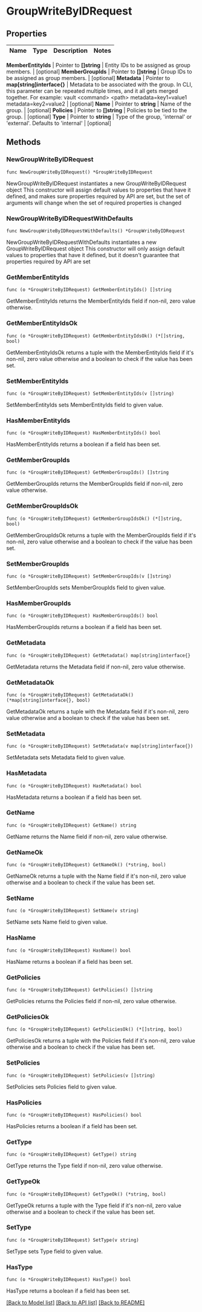 # GroupWriteByIDRequest


## Properties

Name | Type | Description | Notes
------------ | ------------- | ------------- | -------------


**MemberEntityIds** | Pointer to **[]string** | Entity IDs to be assigned as group members. | [optional] 
**MemberGroupIds** | Pointer to **[]string** | Group IDs to be assigned as group members. | [optional] 
**Metadata** | Pointer to **map[string]interface{}** | Metadata to be associated with the group. In CLI, this parameter can be repeated multiple times, and it all gets merged together. For example: vault &lt;command&gt; &lt;path&gt; metadata&#x3D;key1&#x3D;value1 metadata&#x3D;key2&#x3D;value2 | [optional] 
**Name** | Pointer to **string** | Name of the group. | [optional] 
**Policies** | Pointer to **[]string** | Policies to be tied to the group. | [optional] 
**Type** | Pointer to **string** | Type of the group, &#x27;internal&#x27; or &#x27;external&#x27;. Defaults to &#x27;internal&#x27; | [optional] 



## Methods


### NewGroupWriteByIDRequest

`func NewGroupWriteByIDRequest() *GroupWriteByIDRequest`

NewGroupWriteByIDRequest instantiates a new GroupWriteByIDRequest object
This constructor will assign default values to properties that have it defined,
and makes sure properties required by API are set, but the set of arguments
will change when the set of required properties is changed

### NewGroupWriteByIDRequestWithDefaults

`func NewGroupWriteByIDRequestWithDefaults() *GroupWriteByIDRequest`

NewGroupWriteByIDRequestWithDefaults instantiates a new GroupWriteByIDRequest object
This constructor will only assign default values to properties that have it defined,
but it doesn't guarantee that properties required by API are set


### GetMemberEntityIds

`func (o *GroupWriteByIDRequest) GetMemberEntityIds() []string`

GetMemberEntityIds returns the MemberEntityIds field if non-nil, zero value otherwise.

### GetMemberEntityIdsOk

`func (o *GroupWriteByIDRequest) GetMemberEntityIdsOk() (*[]string, bool)`

GetMemberEntityIdsOk returns a tuple with the MemberEntityIds field if it's non-nil, zero value otherwise
and a boolean to check if the value has been set.

### SetMemberEntityIds

`func (o *GroupWriteByIDRequest) SetMemberEntityIds(v []string)`

SetMemberEntityIds sets MemberEntityIds field to given value.


### HasMemberEntityIds

`func (o *GroupWriteByIDRequest) HasMemberEntityIds() bool`

HasMemberEntityIds returns a boolean if a field has been set.




### GetMemberGroupIds

`func (o *GroupWriteByIDRequest) GetMemberGroupIds() []string`

GetMemberGroupIds returns the MemberGroupIds field if non-nil, zero value otherwise.

### GetMemberGroupIdsOk

`func (o *GroupWriteByIDRequest) GetMemberGroupIdsOk() (*[]string, bool)`

GetMemberGroupIdsOk returns a tuple with the MemberGroupIds field if it's non-nil, zero value otherwise
and a boolean to check if the value has been set.

### SetMemberGroupIds

`func (o *GroupWriteByIDRequest) SetMemberGroupIds(v []string)`

SetMemberGroupIds sets MemberGroupIds field to given value.


### HasMemberGroupIds

`func (o *GroupWriteByIDRequest) HasMemberGroupIds() bool`

HasMemberGroupIds returns a boolean if a field has been set.




### GetMetadata

`func (o *GroupWriteByIDRequest) GetMetadata() map[string]interface{}`

GetMetadata returns the Metadata field if non-nil, zero value otherwise.

### GetMetadataOk

`func (o *GroupWriteByIDRequest) GetMetadataOk() (*map[string]interface{}, bool)`

GetMetadataOk returns a tuple with the Metadata field if it's non-nil, zero value otherwise
and a boolean to check if the value has been set.

### SetMetadata

`func (o *GroupWriteByIDRequest) SetMetadata(v map[string]interface{})`

SetMetadata sets Metadata field to given value.


### HasMetadata

`func (o *GroupWriteByIDRequest) HasMetadata() bool`

HasMetadata returns a boolean if a field has been set.




### GetName

`func (o *GroupWriteByIDRequest) GetName() string`

GetName returns the Name field if non-nil, zero value otherwise.

### GetNameOk

`func (o *GroupWriteByIDRequest) GetNameOk() (*string, bool)`

GetNameOk returns a tuple with the Name field if it's non-nil, zero value otherwise
and a boolean to check if the value has been set.

### SetName

`func (o *GroupWriteByIDRequest) SetName(v string)`

SetName sets Name field to given value.


### HasName

`func (o *GroupWriteByIDRequest) HasName() bool`

HasName returns a boolean if a field has been set.




### GetPolicies

`func (o *GroupWriteByIDRequest) GetPolicies() []string`

GetPolicies returns the Policies field if non-nil, zero value otherwise.

### GetPoliciesOk

`func (o *GroupWriteByIDRequest) GetPoliciesOk() (*[]string, bool)`

GetPoliciesOk returns a tuple with the Policies field if it's non-nil, zero value otherwise
and a boolean to check if the value has been set.

### SetPolicies

`func (o *GroupWriteByIDRequest) SetPolicies(v []string)`

SetPolicies sets Policies field to given value.


### HasPolicies

`func (o *GroupWriteByIDRequest) HasPolicies() bool`

HasPolicies returns a boolean if a field has been set.




### GetType

`func (o *GroupWriteByIDRequest) GetType() string`

GetType returns the Type field if non-nil, zero value otherwise.

### GetTypeOk

`func (o *GroupWriteByIDRequest) GetTypeOk() (*string, bool)`

GetTypeOk returns a tuple with the Type field if it's non-nil, zero value otherwise
and a boolean to check if the value has been set.

### SetType

`func (o *GroupWriteByIDRequest) SetType(v string)`

SetType sets Type field to given value.


### HasType

`func (o *GroupWriteByIDRequest) HasType() bool`

HasType returns a boolean if a field has been set.









[[Back to Model list]](../README.md#documentation-for-models) [[Back to API list]](../README.md#documentation-for-api-endpoints) [[Back to README]](../README.md)


